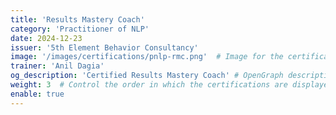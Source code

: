 ```yaml
---
title: 'Results Mastery Coach'
category: 'Practitioner of NLP'
date: 2024-12-23
issuer: '5th Element Behavior Consultancy'
image: '/images/certifications/pnlp-rmc.png'  # Image for the certification
trainer: 'Anil Dagia'
og_description: 'Certified Results Mastery Coach' # OpenGraph description for this page
weight: 3  # Control the order in which the certifications are displayed
enable: true
---
```


